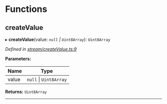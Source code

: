 

# Functions

<a id="createvalue"></a>

##  createValue

▸ **createValue**(value: *`null` \| `Uint8Array`*): `Uint8Array`

*Defined in [stream/createValue.ts:9](https://github.com/polkadot-js/common/blob/ca376a2/packages/trie-codec/src/stream/createValue.ts#L9)*

**Parameters:**

| Name | Type |
| ------ | ------ |
| value | `null` \| `Uint8Array` |

**Returns:** `Uint8Array`

___

